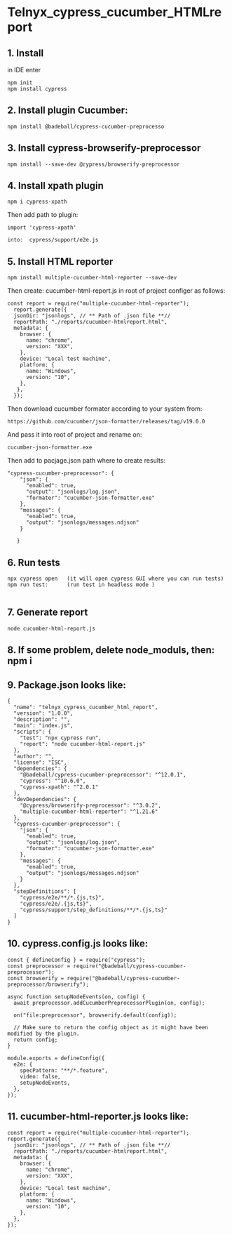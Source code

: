 # Telnyx_cypress_cucumber_HTMLreport


## 1. Install 
in IDE enter
```
npm init
npm install cypress

```
## 2. Install plugin Cucumber:
```
npm install @badeball/cypress-cucumber-preprocesso

```
## 3. Install cypress-browserify-preprocessor<br>
```
npm install --save-dev @cypress/browserify-preprocessor
```
## 4. Install xpath plugin
```
npm i cypress-xpath
```
Then add path to plugin: 
```
import 'cypress-xpath'

into:  cypress/support/e2e.js
```

## 5. Install HTML reporter
```
npm install multiple-cucumber-html-reporter --save-dev

```

Then create: cucumber-html-report.js in root of project configer as follows:

```
const report = require("multiple-cucumber-html-reporter");
  report.generate({
  jsonDir: "jsonlogs", // ** Path of .json file **//
  reportPath: "./reports/cucumber-htmlreport.html",
  metadata: {
    browser: {
      name: "chrome",
      version: "XXX",
    },
    device: "Local test machine",
    platform: {
      name: "Windows",
      version: "10",
    },
   },
  });
```
Then download cucumber formater according to your system from:

```
https://github.com/cucumber/json-formatter/releases/tag/v19.0.0 
```
And pass it into root of project and rename on:
```
cucumber-json-formatter.exe
```
Then add to pacjage.json path where to create results:

```
"cypress-cucumber-preprocessor": {
    "json": {
      "enabled": true,
      "output": "jsonlogs/log.json",
      "formater": "cucumber-json-formatter.exe"
    },
    "messages": {
      "enabled": true,
      "output": "jsonlogs/messages.ndjson"
    }
  
   }
```

## 6. Run tests
```
npx cypress open   (it will open cypress GUI where you can run tests)  
npm run test:      (run test in headless mode )
   

```


## 7. Generate report
```
node cucumber-html-report.js
```
## 8.    If some problem, delete node_moduls,  then: npm i

## 9. Package.json looks like:

```
{
  "name": "telnyx_cypress_cucumber_html_report",
  "version": "1.0.0",
  "description": "",
  "main": "index.js",
  "scripts": {
    "test": "npx cypress run",
    "report": "node cucumber-html-report.js"
  },
  "author": "",
  "license": "ISC",
  "dependencies": {
    "@badeball/cypress-cucumber-preprocessor": "^12.0.1",
    "cypress": "^10.6.0",
    "cypress-xpath": "^2.0.1"
  },
  "devDependencies": {
    "@cypress/browserify-preprocessor": "^3.0.2",
    "multiple-cucumber-html-reporter": "^1.21.6"
  },
  "cypress-cucumber-preprocessor": {
    "json": {
      "enabled": true,
      "output": "jsonlogs/log.json",
      "formater": "cucumber-json-formatter.exe"
    },
    "messages": {
      "enabled": true,
      "output": "jsonlogs/messages.ndjson"
    }
  },
  "stepDefinitions": [
    "cypress/e2e/**/*.{js,ts}",
    "cypress/e2e/.{js,ts}",
    "cypress/support/step_definitions/**/*.{js,ts}"
  ]
}
```
## 10. cypress.config.js looks like:
```
const { defineConfig } = require("cypress");
const preprocessor = require("@badeball/cypress-cucumber-preprocessor");
const browserify = require("@badeball/cypress-cucumber-preprocessor/browserify");

async function setupNodeEvents(on, config) {
  await preprocessor.addCucumberPreprocessorPlugin(on, config);

  on("file:preprocessor", browserify.default(config));

  // Make sure to return the config object as it might have been modified by the plugin.
  return config;
}

module.exports = defineConfig({
  e2e: {
    specPattern: "**/*.feature",
    video: false,
    setupNodeEvents,
  },
});
```
## 11. cucumber-html-reporter.js looks like:
```
const report = require("multiple-cucumber-html-reporter");
report.generate({
  jsonDir: "jsonlogs", // ** Path of .json file **//
  reportPath: "./reports/cucumber-htmlreport.html",
  metadata: {
    browser: {
      name: "chrome",
      version: "XXX",
    },
    device: "Local test machine",
    platform: {
      name: "Windows",
      version: "10",
    },
  },
});
```
